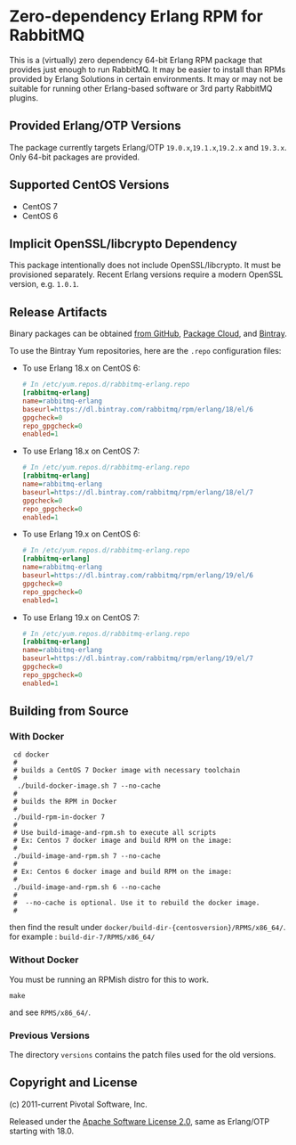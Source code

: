 # Zero-dependency Erlang RPM for RabbitMQ

This is a (virtually) zero dependency 64-bit Erlang RPM package that provides just enough to run RabbitMQ.
It may be easier to install than RPMs provided by Erlang Solutions in certain environments.
It may or may not be suitable for running other Erlang-based software or 3rd party RabbitMQ
plugins.

## Provided Erlang/OTP Versions

The package currently targets Erlang/OTP `19.0.x`,`19.1.x`,`19.2.x` and `19.3.x`. Only 64-bit packages are provided.

## Supported CentOS Versions

 * CentOS 7
 * CentOS 6

## Implicit OpenSSL/libcrypto Dependency

This package intentionally does not include OpenSSL/libcrypto. It must be provisioned separately.
Recent Erlang versions require a modern OpenSSL version, e.g. `1.0.1`.

## Release Artifacts

Binary packages can be obtained [from GitHub](https://github.com/rabbitmq/erlang-rpm/releases), [Package Cloud](https://packagecloud.io/rabbitmq/erlang), and [Bintray](https://bintray.com/rabbitmq/rpm/erlang).

To use the Bintray Yum repositories, here are the `.repo` configuration files:

* To use Erlang 18.x on CentOS 6:

    ```ini
    # In /etc/yum.repos.d/rabbitmq-erlang.repo
    [rabbitmq-erlang]
    name=rabbitmq-erlang
    baseurl=https://dl.bintray.com/rabbitmq/rpm/erlang/18/el/6
    gpgcheck=0
    repo_gpgcheck=0
    enabled=1
    ```

* To use Erlang 18.x on CentOS 7:

    ```ini
    # In /etc/yum.repos.d/rabbitmq-erlang.repo
    [rabbitmq-erlang]
    name=rabbitmq-erlang
    baseurl=https://dl.bintray.com/rabbitmq/rpm/erlang/18/el/7
    gpgcheck=0
    repo_gpgcheck=0
    enabled=1
    ```

* To use Erlang 19.x on CentOS 6:

    ```ini
    # In /etc/yum.repos.d/rabbitmq-erlang.repo
    [rabbitmq-erlang]
    name=rabbitmq-erlang
    baseurl=https://dl.bintray.com/rabbitmq/rpm/erlang/19/el/6
    gpgcheck=0
    repo_gpgcheck=0
    enabled=1
    ```

* To use Erlang 19.x on CentOS 7:

    ```ini
    # In /etc/yum.repos.d/rabbitmq-erlang.repo
    [rabbitmq-erlang]
    name=rabbitmq-erlang
    baseurl=https://dl.bintray.com/rabbitmq/rpm/erlang/19/el/7
    gpgcheck=0
    repo_gpgcheck=0
    enabled=1
    ```

## Building from Source

### With Docker
     	 
     cd docker
     #
     # builds a CentOS 7 Docker image with necessary toolchain
     # 
      ./build-docker-image.sh 7 --no-cache
     #
     # builds the RPM in Docker
     #
     ./build-rpm-in-docker 7
     #
     # Use build-image-and-rpm.sh to execute all scripts 
     # Ex: Centos 7 docker image and build RPM on the image:
     #
     ./build-image-and-rpm.sh 7 --no-cache
     #
     # Ex: Centos 6 docker image and build RPM on the image:
     #
     ./build-image-and-rpm.sh 6 --no-cache
     # 
     #  --no-cache is optional. Use it to rebuild the docker image.
     #

then find the result under `docker/build-dir-{centosversion}/RPMS/x86_64/`. 
for example : `build-dir-7/RPMS/x86_64/`

### Without Docker

You must be running an RPMish distro for this to work.

    make

and see `RPMS/x86_64/`.

### Previous Versions

The directory `versions` contains the patch files used for the old versions.


## Copyright and License

(c) 2011-current Pivotal Software, Inc.

Released under the [Apache Software License 2.0](https://github.com/rabbitmq/erlang-rpm-packaging/blob/master/Erlang_ASL2_LICENSE.txt),
same as Erlang/OTP starting with 18.0.
